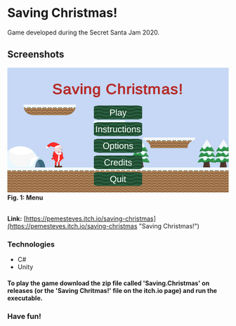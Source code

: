 # Saving Christmas!

Game developed during the Secret Santa Jam 2020.

## Screenshots

![Game Menu](https://github.com/pemesteves/Saving_Christmas/raw/main/images/menu.PNG "Menu")
<br>
**Fig. 1: Menu** <br><br>

**Link:** [https://pemesteves.itch.io/saving-christmas](https://pemesteves.itch.io/saving-christmas "Saving Christmas!")

### Technologies
* C#
* Unity 

#### To play the game download the zip file called 'Saving.Christmas' on releases (or the 'Saving Chritmas!' file on the itch.io page) and run the executable. 
### Have fun!
